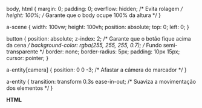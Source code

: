 body, html {
    margin: 0;
    padding: 0;
    overflow: hidden; /* Evita rolagem */
    height: 100%; /* Garante que o body ocupe 100% da altura */
}

a-scene {
    width: 100vw;
    height: 100vh;
    position: absolute;
    top: 0;
    left: 0;
}

button {
    position: absolute;
    z-index: 2; /* Garante que o botão fique acima da cena */
    background-color: rgba(255, 255, 255, 0.7); /* Fundo semi-transparente */
    border: none;
    border-radius: 5px;
    padding: 10px 15px;
    cursor: pointer;
}

a-entity[camera] {
    position: 0 0 -3; /* Afastar a câmera do marcador */
}

a-entity {
    transition: transform 0.3s ease-in-out; /* Suaviza a movimentação dos elementos */
}


**HTML**

<a-entity id="gauge-OEE" position="-1.5 0 0" scale="1.2 1.2 1.2" material="color: blue;">
<a-plane position="0 0 0" rotation="-90 0 0" width="1" height="1" color="blue"></a-plane>